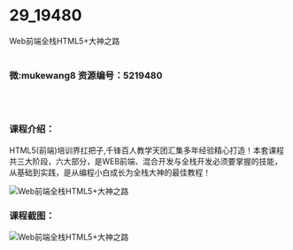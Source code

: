 # 29_19480
Web前端全栈HTML5+大神之路
<br/></br>
<h3>微:mukewang8 资源编号：5219480</h3>
<br/></br>
<h3>课程介绍：</h3>
<p>HTML5(前端)培训界扛把子,千锋百人教学天团汇集多年经验精心打造！本套课程共三大阶段，六大部分，是<a title="查看与 WEB前端 相关的文章" target="_blank">WEB前端</a>、混合开发与全栈开发必须要掌握的技能，从基础到实践，是从编程小白成长为全栈大神的最佳教程！</p>
<p><img src="https://www.ko996.com/wp-content/uploads/img/2021/04/1-39-300x240.png" alt="Web前端全栈HTML5+大神之路"></p>
<div class="info-desc">
<h3>课程截图：</h3>
<p><img src="https://www.ko996.com/wp-content/uploads/img/2021/04/2-39.png" alt="Web前端全栈HTML5+大神之路"></p>


			
</div>

